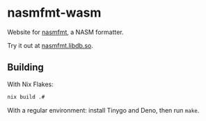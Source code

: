 # nasmfmt-wasm

Website for [nasmfmt](https://github.com/diamondburned/nasmfmt), a NASM
formatter.

Try it out at [nasmfmt.libdb.so](https://nasmfmt.libdb.so).

## Building

With Nix Flakes:

```sh
nix build .#
```

With a regular environment: install Tinygo and Deno, then run `make`.

